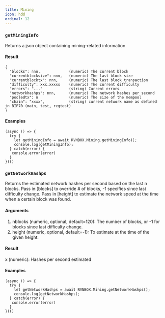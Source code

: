 ```yaml
---
title: Mining
icon: hdd
ordinal: 12
---
```


### `getMiningInfo`

Returns a json object containing mining-related information.

#### Result

```
{
  "blocks": nnn,             (numeric) The current block
  "currentblocksize": nnn,   (numeric) The last block size
  "currentblocktx": nnn,     (numeric) The last block transaction
  "difficulty": xxx.xxxxx    (numeric) The current difficulty
  "errors": "..."            (string) Current errors
  "networkhashps": nnn,      (numeric) The network hashes per second
  "pooledtx": n              (numeric) The size of the mempool
  "chain": "xxxx",           (string) current network name as defined in BIP70 (main, test, regtest)
}
```

#### Examples

    (async () => {
      try {
        let getMiningInfo = await RVNBOX.Mining.getMiningInfo();
        console.log(getMiningInfo);
      } catch(error) {
       console.error(error)
      }
    })()

### `getNetworkHashps`

Returns the estimated network hashes per second based on the last n blocks. Pass in \[blocks\] to override # of blocks, -1 specifies since last difficulty change. Pass in \[height\] to estimate the network speed at the time when a certain block was found.

#### Arguments

1.  nblocks (numeric, optional, default=120): The number of blocks, or -1 for blocks since last difficulty change.
2.  height (numeric, optional, default=-1): To estimate at the time of the given height.

#### Result

x (numeric): Hashes per second estimated

#### Examples

    (async () => {
      try {
        let getNetworkHashps = await RVNBOX.Mining.getNetworkHashps();
        console.log(getNetworkHashps);
      } catch(error) {
       console.error(error)
      }
    })()
